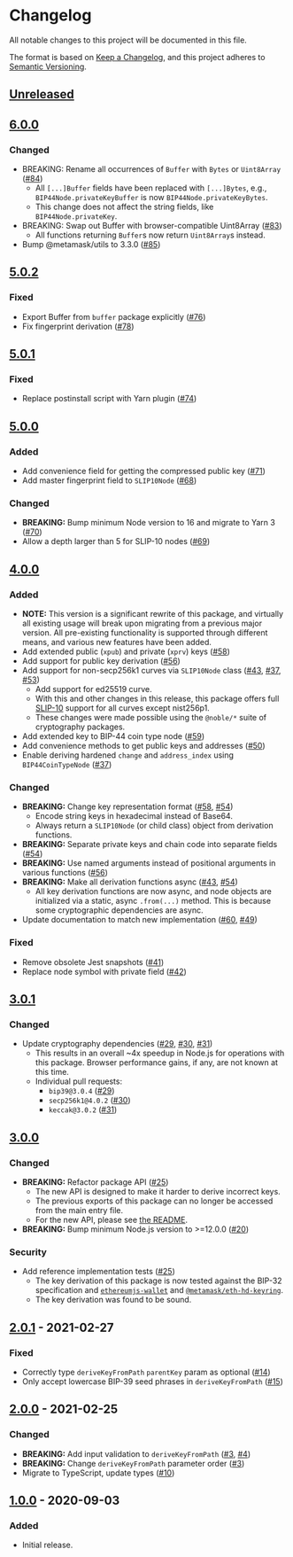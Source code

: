 # Changelog
All notable changes to this project will be documented in this file.

The format is based on [Keep a Changelog](https://keepachangelog.com/en/1.0.0/),
and this project adheres to [Semantic Versioning](https://semver.org/spec/v2.0.0.html).

## [Unreleased]

## [6.0.0]
### Changed
- BREAKING: Rename all occurrences of `Buffer` with `Bytes` or `Uint8Array` ([#84](https://github.com/MetaMask/key-tree/pull/84))
  - All `[...]Buffer` fields have been replaced with `[...]Bytes`, e.g., `BIP44Node.privateKeyBuffer` is now `BIP44Node.privateKeyBytes`.
  - This change does not affect the string fields, like `BIP44Node.privateKey`.
- BREAKING: Swap out Buffer with browser-compatible Uint8Array ([#83](https://github.com/MetaMask/key-tree/pull/83))
  - All functions returning `Buffer`s now return `Uint8Array`s instead.
- Bump @metamask/utils to 3.3.0 ([#85](https://github.com/MetaMask/key-tree/pull/85))

## [5.0.2]
### Fixed
- Export Buffer from `buffer` package explicitly ([#76](https://github.com/MetaMask/key-tree/pull/76))
- Fix fingerprint derivation ([#78](https://github.com/MetaMask/key-tree/pull/78))

## [5.0.1]
### Fixed
- Replace postinstall script with Yarn plugin ([#74](https://github.com/MetaMask/key-tree/pull/74))

## [5.0.0]
### Added
- Add convenience field for getting the compressed public key ([#71](https://github.com/MetaMask/key-tree/pull/71))
- Add master fingerprint field to `SLIP10Node` ([#68](https://github.com/MetaMask/key-tree/pull/68))

### Changed
- **BREAKING:** Bump minimum Node version to 16 and migrate to Yarn 3 ([#70](https://github.com/MetaMask/key-tree/pull/70))
- Allow a depth larger than 5 for SLIP-10 nodes ([#69](https://github.com/MetaMask/key-tree/pull/69))

## [4.0.0]
### Added
- **NOTE:** This version is a significant rewrite of this package, and virtually all existing usage will break upon migrating from a previous major version.
  All pre-existing functionality is supported through different means, and various new features have been added.
- Add extended public (`xpub`) and private (`xprv`) keys ([#58](https://github.com/MetaMask/key-tree/pull/58))
- Add support for public key derivation ([#56](https://github.com/MetaMask/key-tree/pull/56))
- Add support for non-secp256k1 curves via `SLIP10Node` class ([#43](https://github.com/MetaMask/key-tree/pull/43), [#37](https://github.com/MetaMask/key-tree/pull/37), [#53](https://github.com/MetaMask/key-tree/pull/53))
  - Add support for ed25519 curve.
  - With this and other changes in this release, this package offers full [SLIP-10](https://github.com/satoshilabs/slips/blob/133ea52a8e43d338b98be208907e144277e44c0e/slip-0010.md) support for all curves except nist256p1.
  - These changes were made possible using the `@noble/*` suite of cryptography packages.
- Add extended key to BIP-44 coin type node ([#59](https://github.com/MetaMask/key-tree/pull/59))
- Add convenience methods to get public keys and addresses ([#50](https://github.com/MetaMask/key-tree/pull/50))
- Enable deriving hardened `change` and `address_index` using `BIP44CoinTypeNode` ([#37](https://github.com/MetaMask/key-tree/pull/37))

### Changed
- **BREAKING:** Change key representation format ([#58](https://github.com/MetaMask/key-tree/pull/58), [#54](https://github.com/MetaMask/key-tree/pull/54))
  - Encode string keys in hexadecimal instead of Base64.
  - Always return a `SLIP10Node` (or child class) object from derivation functions.
- **BREAKING:** Separate private keys and chain code into separate fields ([#54](https://github.com/MetaMask/key-tree/pull/54))
- **BREAKING:** Use named arguments instead of positional arguments in various functions ([#56](https://github.com/MetaMask/key-tree/pull/56))
- **BREAKING:** Make all derivation functions async ([#43](https://github.com/MetaMask/key-tree/pull/43), [#54](https://github.com/MetaMask/key-tree/pull/54))
  - All key derivation functions are now async, and node objects are initialized via a static, async `.from(...)` method. This is because some cryptographic dependencies are async.
- Update documentation to match new implementation ([#60](https://github.com/MetaMask/key-tree/pull/60), [#49](https://github.com/MetaMask/key-tree/pull/49))

### Fixed
- Remove obsolete Jest snapshots ([#41](https://github.com/MetaMask/key-tree/pull/41))
- Replace node symbol with private field ([#42](https://github.com/MetaMask/key-tree/pull/42))

## [3.0.1]
### Changed
- Update cryptography dependencies ([#29](https://github.com/MetaMask/key-tree/pull/29), [#30](https://github.com/MetaMask/key-tree/pull/30), [#31](https://github.com/MetaMask/key-tree/pull/31))
  - This results in an overall ~4x speedup in Node.js for operations with this package. Browser performance gains, if any, are not known at this time.
  - Individual pull requests:
    - `bip39@3.0.4` ([#29](https://github.com/MetaMask/key-tree/pull/29))
    - `secp256k1@4.0.2` ([#30](https://github.com/MetaMask/key-tree/pull/30))
    - `keccak@3.0.2` ([#31](https://github.com/MetaMask/key-tree/pull/31))

## [3.0.0]
### Changed
- **BREAKING:** Refactor package API ([#25](https://github.com/MetaMask/key-tree/pull/25))
  - The new API is designed to make it harder to derive incorrect keys.
  - The previous exports of this package can no longer be accessed from the main entry file.
  - For the new API, please see [the README](https://github.com/MetaMask/key-tree/blob/1743ef1bb2ca4603c6e2861b975bf2b4d60a0dbc/README.md).
- **BREAKING:** Bump minimum Node.js version to >=12.0.0 ([#20](https://github.com/MetaMask/key-tree/pull/20))

### Security
- Add reference implementation tests ([#25](https://github.com/MetaMask/key-tree/pull/25))
  - The key derivation of this package is now tested against the BIP-32 specification and [`ethereumjs-wallet`](https://github.com/ethereumjs/ethereumjs-wallet) and [`@metamask/eth-hd-keyring`](https://github.com/MetaMask/eth-hd-keyring).
  - The key derivation was found to be sound.

## [2.0.1] - 2021-02-27
### Fixed
- Correctly type `deriveKeyFromPath` `parentKey` param as optional ([#14](https://github.com/MetaMask/key-tree/pull/14))
- Only accept lowercase BIP-39 seed phrases in `deriveKeyFromPath` ([#15](https://github.com/MetaMask/key-tree/pull/15))

## [2.0.0] - 2021-02-25
### Changed
- **BREAKING:** Add input validation to `deriveKeyFromPath` ([#3](https://github.com/MetaMask/key-tree/pull/3), [#4](https://github.com/MetaMask/key-tree/pull/4))
- **BREAKING:** Change `deriveKeyFromPath` parameter order ([#3](https://github.com/MetaMask/key-tree/pull/3))
- Migrate to TypeScript, update types ([#10](https://github.com/MetaMask/key-tree/pull/10))

## [1.0.0] - 2020-09-03
### Added
- Initial release.

[Unreleased]: https://github.com/MetaMask/key-tree/compare/v6.0.0...HEAD
[6.0.0]: https://github.com/MetaMask/key-tree/compare/v5.0.2...v6.0.0
[5.0.2]: https://github.com/MetaMask/key-tree/compare/v5.0.1...v5.0.2
[5.0.1]: https://github.com/MetaMask/key-tree/compare/v5.0.0...v5.0.1
[5.0.0]: https://github.com/MetaMask/key-tree/compare/v4.0.0...v5.0.0
[4.0.0]: https://github.com/MetaMask/key-tree/compare/v3.0.1...v4.0.0
[3.0.1]: https://github.com/MetaMask/key-tree/compare/v3.0.0...v3.0.1
[3.0.0]: https://github.com/MetaMask/key-tree/compare/v2.0.1...v3.0.0
[2.0.1]: https://github.com/MetaMask/key-tree/compare/v2.0.0...v2.0.1
[2.0.0]: https://github.com/MetaMask/key-tree/compare/v1.0.0...v2.0.0
[1.0.0]: https://github.com/MetaMask/key-tree/releases/tag/v1.0.0
